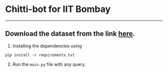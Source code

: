 # Chitti-bot for IIT Bombay
---
Download the dataset from the link [here](https://drive.google.com/drive/folders/1K_kgPV9YAxjFTC0TYEhK4H2LEny4Prd0?usp=sharing).
---
1. Installing the dependencies using 
```
pip install -r requirements.txt
```
2. Run the ```main.py``` file with any query.
